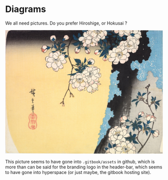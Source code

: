 # Diagrams

We all need pictures. Do you prefer Hiroshige, or Hokusai ?

![](.gitbook/assets/hiroshige.jpg)

This picture seems to have gone into `.gitbook/assets` in github, which is more than can be said for the branding logo in the header-bar, which seems to have gone into hyperspace \(or just maybe, the gitbook hosting site\).

